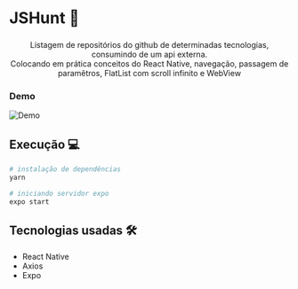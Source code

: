 # JSHunt :rocket:
 
<h3 align="center">
 
</h3>

<p align="center">
  Listagem de repositórios do github de determinadas tecnologias, consumindo de um api externa. <br>
  Colocando em prática conceitos do React Native, navegação, passagem de paramêtros, FlatList com scroll infinito e WebView
  
</p>


### Demo

![Demo](static/app.gif)

## Execução 💻

```sh
# instalação de dependências
yarn 

# iniciando servidor expo
expo start
```
## Tecnologias usadas 🛠
  - React Native
  - Axios
  - Expo
  

